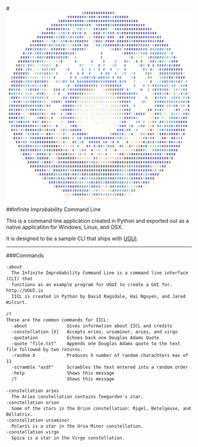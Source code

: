 #![IICL Logo](IICL.png "Infinite Improbability Command Line")

##Infinite Improbability Command Line

This is a command line application created in Python and exported out as a native application for Windows, Linux, and OSX.

It is designed to be a sample CLI that ships with [UGUI](http://ugui.io).

* * *

###Commands

    -about
      The Infinite Improbability Command Line is a command line interface (CLI) that
      functions as an example program for UGUI to create a GUI for. http://UGUI.io
      IICL is created in Python by David Ragsdale, Hai Nguyen, and Jared Wilcurt.

    /?
    These are the common commands for IICL:
      -about               Gives information about IICL and credits
      -constellation [X]   Accepts orion, ursaminor, aries, and virgo
      -quotation           Echoes back one Douglas Adams Quote
      -quote "file.txt"    Appends one Douglas Adams quote to the text file followed by two returns.
      -random X            Produces X number of random charachters max of 11
      -scramble "asdf"     Scrambles the text entered into a random order
      -help                Shows this message
      /?                   Shows this message

    -constellation aries
      The Aries constellation contains Teegarden's star.
    -constellation orion
      Some of the stars in the Orion constellation: Rigel, Betelgeuse, and Bellatrix.
    -constellation ursaminor
      Polaris is a star in the Ursa Minor constellation.
    -constellation virgo
      Spica is a star in the Virgo constellation.
